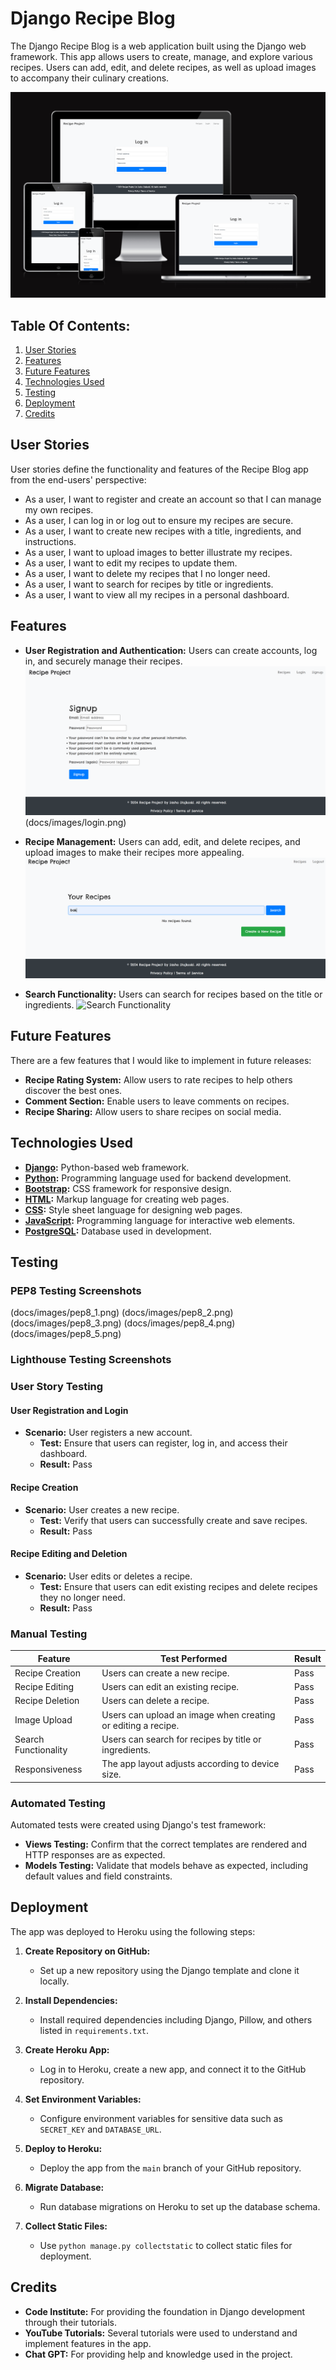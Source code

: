 # Django Recipe Blog

The Django Recipe Blog is a web application built using the Django web framework. This app allows users to create, manage, and explore various recipes. Users can add, edit, and delete recipes, as well as upload images to accompany their culinary creations.

![Screenshot of how the app looks on different screen sizes](docs/images/responsive-screens.png)

## Table Of Contents:
1. [User Stories](#user-stories)
2. [Features](#features)
3. [Future Features](#future-features)
4. [Technologies Used](#technologies-used)
5. [Testing](#testing)
6. [Deployment](#deployment)
7. [Credits](#credits)

## User Stories

User stories define the functionality and features of the Recipe Blog app from the end-users' perspective:

- As a user, I want to register and create an account so that I can manage my own recipes.
- As a user, I can log in or log out to ensure my recipes are secure.
- As a user, I want to create new recipes with a title, ingredients, and instructions.
- As a user, I want to upload images to better illustrate my recipes.
- As a user, I want to edit my recipes to update them.
- As a user, I want to delete my recipes that I no longer need.
- As a user, I want to search for recipes by title or ingredients.
- As a user, I want to view all my recipes in a personal dashboard.

## Features 

- **User Registration and Authentication:** Users can create accounts, log in, and securely manage their recipes.
![Registration and login](docs/images/register.png) (docs/images/login.png)

- **Recipe Management:** Users can add, edit, and delete recipes, and upload images to make their recipes more appealing.
![Recipe Management](docs/images/recipe-management.png) 

- **Search Functionality:** Users can search for recipes based on the title or ingredients.
![Search Functionality](docs/images/search-functionality.jpg)  

## Future Features

There are a few features that I would like to implement in future releases:

- **Recipe Rating System:** Allow users to rate recipes to help others discover the best ones.
- **Comment Section:** Enable users to leave comments on recipes.
- **Recipe Sharing:** Allow users to share recipes on social media.

## Technologies Used

- **[Django](https://www.djangoproject.com/):** Python-based web framework.
- **[Python](https://www.python.org/):** Programming language used for backend development.
- **[Bootstrap](https://getbootstrap.com/):** CSS framework for responsive design.
- **[HTML](https://en.wikipedia.org/wiki/HTML):** Markup language for creating web pages.
- **[CSS](https://en.wikipedia.org/wiki/CSS):** Style sheet language for designing web pages.
- **[JavaScript](https://en.wikipedia.org/wiki/JavaScript):** Programming language for interactive web elements.
- **[PostgreSQL](https://www.postgresql.org/):** Database used in development.

## Testing

### PEP8 Testing Screenshots

(docs/images/pep8_1.png)
(docs/images/pep8_2.png)
(docs/images/pep8_3.png)
(docs/images/pep8_4.png)
(docs/images/pep8_5.png)

### Lighthouse Testing Screenshots



### User Story Testing

#### User Registration and Login
- **Scenario:** User registers a new account.
  - **Test:** Ensure that users can register, log in, and access their dashboard.
  - **Result:** Pass
  
#### Recipe Creation
- **Scenario:** User creates a new recipe.
  - **Test:** Verify that users can successfully create and save recipes.
  - **Result:** Pass

#### Recipe Editing and Deletion
- **Scenario:** User edits or deletes a recipe.
  - **Test:** Ensure that users can edit existing recipes and delete recipes they no longer need.
  - **Result:** Pass

### Manual Testing
| Feature               | Test Performed                                                     | Result  |
|-----------------------|--------------------------------------------------------------------|---------|
| Recipe Creation       | Users can create a new recipe.                                     | Pass    |
| Recipe Editing        | Users can edit an existing recipe.                                 | Pass    |
| Recipe Deletion       | Users can delete a recipe.                                         | Pass    |
| Image Upload          | Users can upload an image when creating or editing a recipe.       | Pass    |
| Search Functionality  | Users can search for recipes by title or ingredients.              | Pass    |
| Responsiveness        | The app layout adjusts according to device size.                   | Pass    |

### Automated Testing

Automated tests were created using Django's test framework:

- **Views Testing:** Confirm that the correct templates are rendered and HTTP responses are as expected.
- **Models Testing:** Validate that models behave as expected, including default values and field constraints.

## Deployment

The app was deployed to Heroku using the following steps:

1. **Create Repository on GitHub:**
   - Set up a new repository using the Django template and clone it locally.

2. **Install Dependencies:**
   - Install required dependencies including Django, Pillow, and others listed in `requirements.txt`.

3. **Create Heroku App:**
   - Log in to Heroku, create a new app, and connect it to the GitHub repository.

4. **Set Environment Variables:**
   - Configure environment variables for sensitive data such as `SECRET_KEY` and `DATABASE_URL`.

5. **Deploy to Heroku:**
   - Deploy the app from the `main` branch of your GitHub repository.

6. **Migrate Database:**
   - Run database migrations on Heroku to set up the database schema.

7. **Collect Static Files:**
   - Use `python manage.py collectstatic` to collect static files for deployment.

## Credits

- **Code Institute:** For providing the foundation in Django development through their tutorials.
- **YouTube Tutorials:** Several tutorials were used to understand and implement features in the app.
- **Chat GPT:** For providing help and knowledge used in the project.
